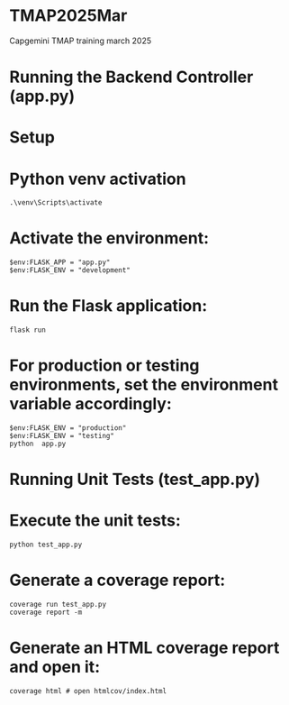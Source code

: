 # TMAP2025Mar
Capgemini TMAP training march 2025

# Running the Backend Controller (app.py)

# Setup

# Python venv activation
    .\venv\Scripts\activate

# Activate the environment:
    $env:FLASK_APP = "app.py"
    $env:FLASK_ENV = "development"

# Run the Flask application:
    flask run

# For production or testing environments, set the environment variable accordingly:
    $env:FLASK_ENV = "production"   
    $env:FLASK_ENV = "testing"
    python  app.py

# Running Unit Tests (test_app.py)

# Execute the unit tests:
    python test_app.py
# Generate a coverage report:
    coverage run test_app.py
    coverage report -m
# Generate an HTML coverage report and open it:
    coverage html # open htmlcov/index.html
